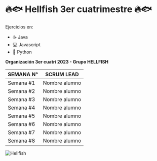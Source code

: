 # 🔥🐟 Hellfish 3er cuatrimestre 🔥🐟
Ejercicios en:
- ☕ Java 
- 💻 Javascript 
- 🐍 Python 

**Organización 3er cuatri 2023 - Grupo HELLFISH**  

| SEMANA N°  | SCRUM LEAD     |
| ---------- |----------------|
| Semana #1  | Nombre alumno  |
| Semana #2  | Nombre alumno  |
| Semana #3  | Nombre alumno  |
| Semana #4  | Nombre alumno  |
| Semana #5  | Nombre alumno  |
| Semana #6  | Nombre alumno  |
| Semana #7  | Nombre alumno  |
| Semana #8  | Nombre alumno  |

  <img src="https://avatars.githubusercontent.com/t/6707833?s=280&v=4" alt="Hellfish">
